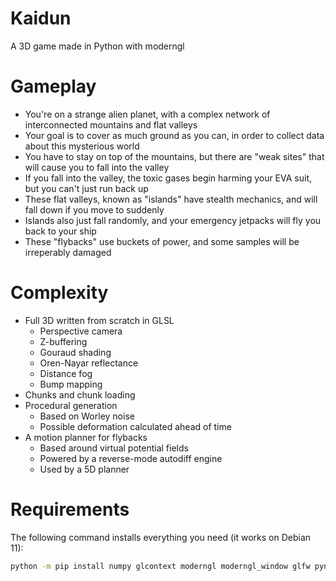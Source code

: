 # Kaidun
A 3D game made in Python with moderngl

# Gameplay

- You're on a strange alien planet, with a complex network of interconnected mountains and flat valleys
- Your goal is to cover as much ground as you can, in order to collect data about this mysterious world
- You have to stay on top of the mountains, but there are "weak sites" that will cause you to fall into the valley
- If you fall into the valley, the toxic gases begin harming your EVA suit, but you can't just run back up
- These flat valleys, known as "islands" have stealth mechanics, and will fall down if you move to suddenly
- Islands also just fall randomly, and your emergency jetpacks will fly you back to your ship
- These "flybacks" use buckets of power, and some samples will be irreperably damaged

# Complexity
- Full 3D written from scratch in GLSL
  - Perspective camera
  - Z-buffering
  - Gouraud shading
  - Oren-Nayar reflectance
  - Distance fog
  - Bump mapping
- Chunks and chunk loading
- Procedural generation
  - Based on Worley noise
  - Possible deformation calculated ahead of time
- A motion planner for flybacks
  - Based around virtual potential fields
  - Powered by a reverse-mode autodiff engine
  - Used by a 5D planner

# Requirements

The following command installs everything you need (it works on Debian 11):

```sh
python -m pip install numpy glcontext moderngl moderngl_window glfw pynput
```
